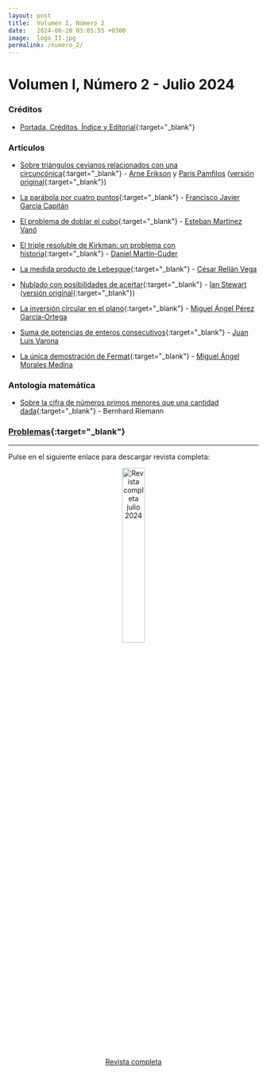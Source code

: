 ```yaml
---
layout: post
title:  Volumen I, Número 2
date:   2024-06-28 03:05:55 +0300
image:  logo_II.jpg
permalink: /numero_2/
---
```


# Volumen I, Número 2 - Julio 2024
<!---
Primer número de la revista Lva<sup>2</sup> donde abordamos temas tan interesantes como la matemática clásica india o los polimonios de Chebyshev. En esta edición profundizaremos sobre los números complejos desde su historia hasta el producto infinito de números complejos. Traemos de la mano de Sandra M. Fernández un interesante artículo de investigación. Finalizaremos con una breve introducción a los fractales y, por supuesto, incluimos unos retos matemáticos que esperamos sean de su agrado.
-->
### Créditos

* [Portada, Créditos, Índice y Editorial](https://drive.google.com/file/d/1JONEUo1B8qsoF8qUKP5QeDJciQehoPK){:target="_blank"}

### Artículos

* [Sobre triángulos cevianos relacionados con una circuncónica](https://drive.google.com/file/d/1iqV8Wl9HJ02orN0co2xr0B3Piz73EyPx){:target="_blank"} - [Arne Erikson](mailto:arerikso@gmail.com) y [Paris Pamfilos](mailto:parpamgr@gmail.com)
 ([versión original](https://drive.google.com/file/d/1ngzBTpBRGeH4dMFnxvp_CxgUXwObWeM0){:target="_blank"})

* [La parábola por cuatro puntos](https://drive.google.com/file/d/1Rw6pwousdumY79KO75GxBokmo9phazzR){:target="_blank"} - [Francisco Javier García Capitán](mailto:garciacapitan@gmail.com)

* [El problema de doblar el cubo](https://drive.google.com/file/d/14w0BzkT-vVgqundUyF4VENjQ3MzjC8gx){:target="_blank"} - [Esteban Martínez Vanó](mailto:emv@ugr.es)

* [El triple resoluble de Kirkman: un problema con historia](https://drive.google.com/file/d/1a3JNlirZha9pbhQXETlaygU-4avWMkyU){:target="_blank"} - [Daniel Martín-Cuder](mailto:daniel.mcudero@urjc.es)

* [La medida producto de Lebesgue](https://drive.google.com/file/d/11IlBGNglul_I452Q4S3j0AnjCFS9Xp13){:target="_blank"} - [César Rellán Vega](mailto:cesarrellan@gmail.com)

* [Nublado con posibilidades de acertar](https://drive.google.com/file/d/1CqK08DWpEjsdvK7gxc07yHDc2TNZe7Gi){:target="_blank"} - [Ian Stewart](mailto:i.n.stewart@warwick.ac.uk) ([versión original](https://drive.google.com/file/d/1va3xtCe10tN7yQbjbPDrzGDP2mSN56cc){:target="_blank"})

* [La inversión circular en el plano](https://drive.google.com/file/d/15xcwyzSMr1A7AgTaFMst01eCMdwyCAM6){:target="_blank"} - [Miguel Ángel Pérez García-Ortega](mailto:mianpgo@gmail.com)

* [Suma de potencias de enteros consecutivos](https://drive.google.com/file/d/1G9O7x2MsgPefp_HwE4lnZWKRdp2QcqZU){:target="_blank"} - [Juan Luis Varona](mailto:jvarona@unirioja.es)

* [La única demostración de Fermat](https://drive.google.com/file/d/1eCtmBEilIbKnUMFnp-5O3jJ1sE6gfs9E){:target="_blank"} - [Miguel Ángel Morales Medina](mailto:gaussianos@gmail.com)

### Antología matemática

* [Sobre la cifra de números primos menores que una cantidad dada](https://drive.google.com/file/d/1pIijCuQqKNgaUZzx5ZUXm3DAAPtrEPhW){:target="_blank"} - Bernhard Riemann

### [Problemas](https://drive.google.com/file/d/1ZLf_pLpjNi-4Ef2mPuKmRjNwkB8kyACh){:target="_blank"}

***

Pulse en el siguiente enlace para descargar revista completa:

<div style="text-align: center;">
    <a href="https://drive.google.com/uc?export=download&id=1zzRa8MwtNwTd0wKV1Ya6x3MO7GlS5Rfi">
        <img src="{{site.baseurl}}/images/revista_julio_24.png" alt="Revista completa julio 2024" width="30%">
    </a>
    <p>
        <a href="https://drive.google.com/uc?export=download&id=1zzRa8MwtNwTd0wKV1Ya6x3MO7GlS5Rfi">Revista completa</a>
    </p>
</div>
